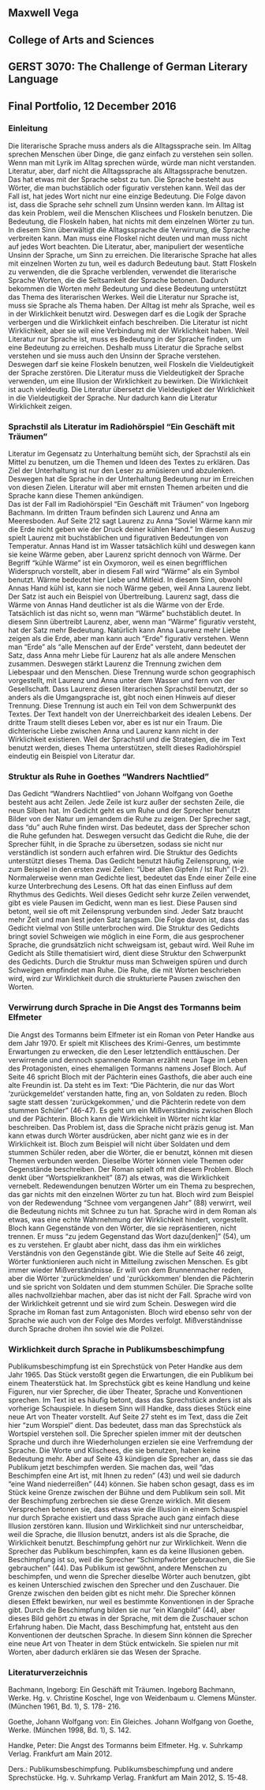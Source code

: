 ## Maxwell Vega

## College of Arts and Sciences

## GERST 3070: The Challenge of German Literary Language

## Final Portfolio, 12 December 2016


### Einleitung

  Die literarische Sprache muss anders als die Alltagssprache sein. Im Alltag sprechen Menschen über Dinge, die ganz einfach zu verstehen sein sollen. Wenn man mit Lyrik im Alltag sprechen würde, würde man nicht verstanden. Literatur, aber, darf nicht die Alltagssprache als Alltagssprache benutzen. Das hat etwas mit der Sprache sebst zu tun. Die Sprache besteht aus Wörter, die man buchstäblich oder figurativ verstehen kann. Weil das der Fall ist, hat jedes Wort nicht nur eine einzige Bedeutung. Die Folge davon ist, dass die Sprache sehr schnell zum Unsinn werden kann. Im Alltag ist das kein Problem, weil die Menschen Klischees und Floskeln benutzen. Die Bedeutung, die Floskeln haben, hat nichts mit dem einzelnen Wörter zu tun. In diesem Sinn überwältigt die Alltagssprache die Verwirrung, die Sprache verbreiten kann. Man muss eine Floskel nicht deuten und man muss nicht auf jedes Wort beachten. 
	Die Literatur, aber, manipuliert der wesentliche Unsinn der Sprache, um Sinn zu erreichen. Die literarische Sprache hat alles mit einzelnen Worten zu tun, weil es dadurch Bedeutung baut. Statt Floskeln zu verwenden, die die Sprache verblenden, verwendet die literarische Sprache Worten, die die Seltsamkeit der Sprache betonen. Dadurch bekommen die Worten mehr Bedeutung und diese Bedeutung unterstützt das Thema des literarischen Werkes. Weil die Literatur nur Sprache ist, muss sie Sprache als Thema haben. Der Alltag ist mehr als Sprache, weil es in der Wirklichkeit benutzt wird. Deswegen darf es die Logik der Sprache verbergen und die Wirklichkeit einfach beschreiben. 
  Die Literatur ist nicht Wirklichkeit, aber sie will eine Verbindung mit der Wirklichkeit haben. Weil Literatur nur Sprache ist, muss es Bedeutung in der Sprache finden, um eine Bedeutung zu erreichen. Deshalb muss Literatur die Sprache selbst verstehen und sie muss auch den Unsinn der Sprache verstehen. Deswegen darf sie keine Floskeln benutzen, weil Floskeln die Vieldeutigkeit der Sprache zerstören. Die Literatur muss die Vieldeutigkeit der Sprache verwenden, um eine Illusion der Wirklichkeit zu bewirken. Die Wirklichkeit ist auch vieldeutig. Die Literatur übersetzt die Vieldeutigkeit der Wirklichkeit in die Vieldeutigkeit der Sprache. Nur dadurch kann die Literatur Wirklichkeit zeigen. 

### Sprachstil als Literatur im Radiohörspiel “Ein Geschäft mit Träumen”

  Literatur im Gegensatz zu Unterhaltung bemüht sich, der Sprachstil als ein Mittel zu benutzen, um die Themen und Ideen des Textes zu erklären. Das Ziel der Unterhaltung ist nur den Leser zu amüsieren und abzulenken. Deswegen hat die Sprache in der Unterhaltung Bedeutung nur im Erreichen von diesen Zielen. Literatur will aber mit ernsten Themen arbeiten und die Sprache kann diese Themen ankündigen.  
	Das ist der Fall im Radiohörspiel “Ein Geschäft mit Träumen” von Ingeborg Bachmann. Im dritten Traum befinden sich Laurenz und Anna am Meeresboden. Auf Seite 212 sagt Laurenz zu Anna “Soviel Wärme kann mir die Erde nicht geben wie der Druck deiner kühlen Hand.” Im diesem Auszug spielt Laurenz mit buchstäblichen und figurativen Bedeutungen von Temperatur. Annas Hand ist im Wasser tatsächlich kühl und deswegen kann sie keine Wärme geben, aber Laurenz spricht dennoch von Wärme. Der Begriff “kühle Wärme” ist ein Oxymoron, weil es einen begrifflichen Widerspruch vorstellt, aber in diesem Fall wird “Wärme” als ein Symbol benutzt. Wärme bedeutet hier Liebe und Mitleid. In diesem Sinn, obwohl Annas Hand kühl ist, kann sie noch Wärme geben, weil Anna Laurenz liebt. 
	Der Satz ist auch ein Beispiel von Übertreibung. Laurenz sagt, dass die Wärme von Annas Hand deutlicher ist als die Wärme von der Erde. Tatsächlich ist das nicht so, wenn man “Wärme” buchstäblich deutet. In diesem Sinn übertreibt Laurenz, aber, wenn man “Wärme” figurativ versteht, hat der Satz mehr Bedeutung. Natürlich kann Anna Laurenz mehr Liebe zeigen als die Erde, aber man kann auch “Erde” figurativ verstehen. Wenn man “Erde” als “alle Menschen auf der Erde” versteht, dann bedeutet der Satz, dass Anna mehr Liebe für Laurenz hat als alle andere Menschen zusammen. Deswegen stärkt Laurenz die Trennung zwichen dem Liebespaar und den Menschen. Diese Trennung wurde schon geographisch vorgestellt, mit Laurenz und Anna unter dem Wasser und fern von der Gesellschaft. Dass Laurenz diesen literarischen Sprachstil benutzt, der so anders als die Umgangsprache ist, gibt noch einen Hinweis auf dieser Trennung.
Diese Trennung ist auch ein Teil von dem Schwerpunkt des Textes. Der Text handelt von der Unerreichbarkeit des idealen Lebens. Der dritte Traum stellt dieses Leben vor, aber es ist nur ein Traum. Die dichterische Liebe zwischen Anna und Laurenz kann nicht in der Wirklichkeit existieren. Weil der Sprachstil und die Strategien, die im Text benutzt werden, dieses Thema unterstützen, stellt dieses Radiohörspiel eindeutig ein Beispiel von Literatur dar. 

### Struktur als Ruhe in Goethes “Wandrers Nachtlied”

Das Gedicht “Wandrers Nachtlied” von Johann Wolfgang von Goethe besteht aus acht Zeilen. Jede Zeile ist kurz außer der sechsten Zeile, die neun Silben hat. Im Gedicht geht es um Ruhe und der Sprecher benutzt Bilder von der Natur um jemandem die Ruhe zu zeigen. Der Sprecher sagt, dass “du” auch Ruhe finden wirst. Das bedeutet, dass der Sprecher schon die Ruhe gefunden hat. Deswegen versucht das Gedicht die Ruhe, die der Sprecher fühlt, in die Sprache zu übersetzen, sodass sie nicht nur verständlich ist sondern auch erfahren wird. 
Die Struktur des Gedichts unterstützt dieses Thema. Das Gedicht benutzt häufig Zeilensprung, wie zum Beispiel in den ersten zwei Zeilen: “Über allen Gipfeln / Ist Ruh” (1-2). Normalerweise wenn man Gedichte liest, bedeutet das Ende einer Zeile eine kurze Unterbrechung des Lesens. Oft hat das einen Einfluss auf dem Rhythmus des Gedichts. Weil dieses Gedicht sehr kurze Zeilen verwendet, gibt es viele Pausen im Gedicht, wenn man es liest. Diese Pausen sind betont, weil sie oft mit Zeilensprung verbunden sind. Jeder Satz braucht mehr Zeit und man liest jeden Satz langsam. Die Folge davon ist, dass das Gedicht vielmal von Stille unterbrochen wird. Die Struktur des Gedichts bringt soviel Schweigen wie möglich in eine Form, die aus gesprochener Sprache, die grundsätzlich nicht schweigsam ist, gebaut wird. Weil Ruhe im Gedicht als Stille thematisiert wird, dient diese Struktur den Schwerpunkt des Gedichts. Durch die Struktur muss man Schweigen spüren und durch Schweigen empfindet man Ruhe. Die Ruhe, die mit Worten beschrieben wird, wird zur Wirklichkeit durch die strukturierte Pausen zwischen den Worten.


### Verwirrung durch Sprache in Die Angst des Tormanns beim Elfmeter

  Die Angst des Tormanns beim Elfmeter ist ein Roman von Peter Handke aus dem Jahr 1970. Er spielt mit Klischees des Krimi-Genres, um bestimmte Erwartungen zu erwecken, die den Leser letztendlich enttäuschen. Der verwirrende und dennoch spannende Roman erzählt neun Tage im Leben des Protagonisten, eines ehemaligen Tormanns namens Josef Bloch. 
	Auf Seite 46 spricht Bloch mit der Pächterin eines Gasthofs, die aber auch eine alte Freundin ist. Da steht es im Text: “Die Pächterin, die nur das Wort ‘zurückgemeldet’ verstanden hatte, fing an, von Soldaten zu reden. Bloch sagte statt dessen ‘zurückgekommen,’ und die Pächterin redete von dem stummen Schüler” (46-47). Es geht um ein Mißverständnis zwischen Bloch und der Pächterin. Bloch kann die Wirklichkeit in Wörter nicht klar beschreiben. Das Problem ist, dass die Sprache nicht präzis genug ist. Man kann etwas durch Wörter ausdrücken, aber nicht ganz wie es in der Wirklichkeit ist. Bloch zum Beispiel will nicht über Soldaten und dem stummen Schüler reden, aber die Wörter, die er benutzt, können mit diesen Themen verbunden werden. Dieselbe Wörter können viele Themen oder Gegenstände beschreiben. 
	Der Roman spielt oft mit diesem Problem. Bloch denkt über “Wortspielkrankheit” (87) als etwas, was die Wirklichkeit vernebelt. Redewendungen benutzen Wörter um ein Thema zu besprechen, das gar nichts mit den einzelnen Wörter zu tun hat. Bloch wird zum Beispiel von der Redewendung “Schnee vom vergangenen Jahr” (88) verwirrt, weil die Bedeutung nichts mit Schnee zu tun hat. 
Sprache wird in dem Roman als etwas, was eine echte Wahrnehmung der Wirklichkeit hindert, vorgestellt. Bloch kann Gegenstände von den Wörter, die sie repräsentieren, nicht trennen. Er muss “zu jedem Gegenstand das Wort dazu[denken]” (54), um es zu verstehen. Er glaubt aber nicht, dass das ihm ein wirkliches Verständnis von den Gegenstände gibt. Wie die Stelle auf Seite 46 zeigt, Wörter funktionieren auch nicht in Mitteilung zwischen Menschen. Es gibt immer wieder Mißverständnisse. Er will von dem Brunnenmacher reden, aber die Wörter ‘zurückmelden’ und ‘zurückkommen’ blenden die Pächterin und sie spricht von Soldaten und dem stummen Schüler. Die Sprache sollte alles nachvollziehbar machen, aber das ist nicht der Fall. Sprache wird von der Wirklichkeit getrennt und sie wird zum Schein. Deswegen wird die Sprache im Roman fast zum Antagonisten. Bloch wird ebenso sehr von der Sprache wie auch von der Folge des Mordes verfolgt. Mißverständnisse durch Sprache drohen ihn soviel wie die Polizei. 


### Wirklichkeit durch Sprache in Publikumsbeschimpfung

  Publikumsbeschimpfung ist ein Sprechstück von Peter Handke aus dem Jahr 1965. Das Stück verstoßt gegen die Erwartungen, die ein Publikum bei einem Theaterstück hat. Im Sprechstück gibt es keine Handlung und keine Figuren, nur vier Sprecher, die über Theater, Sprache und Konventionen sprechen. Im Text ist es häufig betont, dass das Sprechstück anders ist als vorherige Schauspiele. In diesem Sinn will Handke, dass dieses Stück eine neue Art von Theater vorstellt.
	Auf Seite 27 steht es im Text, dass die Zeit hier “zum Worspiel” dient. Das bedeutet, dass man das Sprechstück als Wortspiel verstehen soll. Die Sprecher spielen immer mit der deutschen Sprache und durch ihre Wiederholungen erzielen sie eine Verfremdung der Sprache. Die Worte und Klischees, die sie benutzen, haben keine Bedeutung mehr. Aber auf Seite 43 kündigen die Sprecher an, dass sie das Publikum jetzt beschimpfen werden. Sie machen das, weil “das Beschimpfen eine Art ist, mit Ihnen zu reden” (43) und weil sie dadurch “eine Wand niederreißen” (44) können. Sie haben schon gesagt, dass es im Stück keine Grenze zwischen der Bühne und dem Publikum sein soll. Mit der Beschimpfung zerbrechen sie diese Grenze wirklich. Mit diesem Versprechen betonen sie, dass etwas wie die Illusion in einem Schauspiel nur durch Sprache existiert und dass Sprache auch ganz einfach diese Illusion zerstören kann. Illusion und Wirklichkeit sind nur unterscheidbar, weil die Sprache, die Illusion benutzt, anders ist als die Sprache, die Wirklichkeit benutzt. 
	Beschimpfung gehört nur zur Wirklichkeit. Wenn die Sprecher das Publikum beschimpfen, kann es da keine Illusionen geben. Beschimpfung ist so, weil die Sprecher “Schimpfwörter gebrauchen, die Sie gebrauchen” (44). Das Publikum ist gewöhnt, andere Menschen zu beschimpfen, und wenn die Sprecher dieselbe Wörter auch benutzen, gibt es keinen Unterschied zwischen den Sprecher und den Zuschauer. Die Grenze zwischen den beiden gibt es nicht mehr. Die Sprecher können diesen Effekt bewirken, nur weil es bestimmte Konventionen in der Sprache gibt. Durch die Beschimpfung bilden sie nur “ein Klangbild” (44), aber dieses Bild gehört zu etwas in der Sprache, mit dem die Zuschauer schon Erfahrung haben. Die Macht, dass Beschimpfung hat, entsteht aus den Konventionen der deutschen Sprache. In diesem Sinn können die Sprecher eine neue Art von Theater in dem Stück entwickeln. Sie spielen nur mit Worten, aber dadurch erklären sie das Wesen der Sprache.

### Literaturverzeichnis

Bachmann, Ingeborg: Ein Geschäft mit Träumen. Ingeborg Bachmann, Werke. Hg. v. Christine 	Koschel, Inge von Weidenbaum u. Clemens Münster. (München 1961, Bd. 1), S. 178-	216. 

Goethe, Johann Wolfgang von: Ein Gleiches. Johann Wolfgang von Goethe, Werke. (München 	1998, Bd. 1), S. 142.

Handke, Peter: Die Angst des Tormanns beim Elfmeter. Hg. v. Suhrkamp Verlag. Frankfurt am 	Main 2012. 

Ders.: Publikumsbeschimpfung. Publikumsbeschimpfung und andere Sprechstücke. Hg. v. 	Suhrkamp Verlag. Frankfurt am Main 2012, S. 15-48. 




